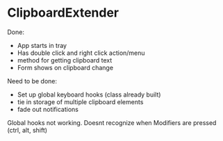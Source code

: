 ClipboardExtender
=================

Done:
- App starts in tray
- Has double click and right click action/menu
- method for getting clipboard text
- Form shows on clipboard change

Need to be done:
- Set up global keyboard hooks (class already built)
- tie in storage of multiple clipboard elements
- fade out notifications

Global hooks not working. Doesnt recognize when Modifiers are pressed (ctrl, alt, shift)
